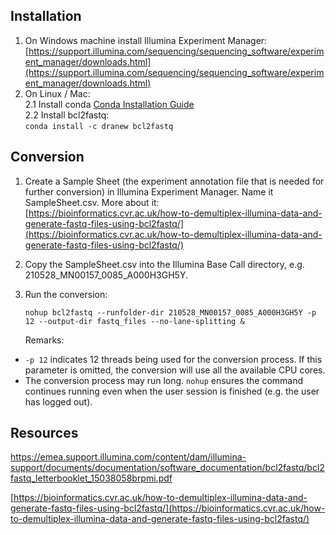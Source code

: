 ## Installation
 
1.  On Windows machine install Illumina Experiment Manager:  
    [https://support.illumina.com/sequencing/sequencing_software/experiment_manager/downloads.html](https://support.illumina.com/sequencing/sequencing_software/experiment_manager/downloads.html)
2.  On Linux / Mac:  
    2.1 Install conda [Conda Installation Guide](https://github.com/MDC-Berlin-Kaminski-team/How-To/blob/main/Conda%20Installation.md)  
    2.2 Install bcl2fastq:  
        `conda install -c dranew bcl2fastq`

## Conversion

1.  Create a Sample Sheet (the experiment annotation file that is needed for further conversion) in Illumina Experiment Manager. Name it SampleSheet.csv. More about it:  
    [https://bioinformatics.cvr.ac.uk/how-to-demultiplex-illumina-data-and-generate-fastq-files-using-bcl2fastq/](https://bioinformatics.cvr.ac.uk/how-to-demultiplex-illumina-data-and-generate-fastq-files-using-bcl2fastq/)
2.  Copy the SampleSheet.csv into the Illumina Base Call directory, e.g. 210528_MN00157_0085_A000H3GH5Y.
3.  Run the conversion:  
    ```
    nohup bcl2fastq --runfolder-dir 210528_MN00157_0085_A000H3GH5Y -p 12 --output-dir fastq_files --no-lane-splitting &
    ```
      
    Remarks:

-   `-p 12` indicates 12 threads being used for the conversion process. If this parameter is omitted, the conversion will use all the available CPU cores.
-   The conversion process may run long. `nohup` ensures the command continues running even when the user session is finished (e.g. the user has logged out).

## Resources

https://emea.support.illumina.com/content/dam/illumina-support/documents/documentation/software_documentation/bcl2fastq/bcl2fastq_letterbooklet_15038058brpmi.pdf

[https://bioinformatics.cvr.ac.uk/how-to-demultiplex-illumina-data-and-generate-fastq-files-using-bcl2fastq/](https://bioinformatics.cvr.ac.uk/how-to-demultiplex-illumina-data-and-generate-fastq-files-using-bcl2fastq/)
